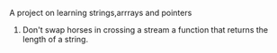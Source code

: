 A project on learning strings,arrrays and pointers
1. Don't swap horses in crossing a stream
 a function that returns the length of a string.
